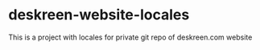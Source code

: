 # deskreen-website-locales
This is a project with locales for private git repo of deskreen.com website
